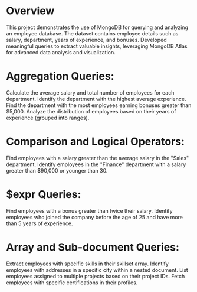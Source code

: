 # Overview
This project demonstrates the use of MongoDB for querying and analyzing an employee database. The dataset contains employee details such as salary, department, years of experience, and bonuses. Developed meaningful queries to extract valuable insights, leveraging MongoDB Atlas for advanced data analysis and visualization.

# Aggregation Queries:
Calculate the average salary and total number of employees for each department.
Identify the department with the highest average experience.
Find the department with the most employees earning bonuses greater than $5,000.
Analyze the distribution of employees based on their years of experience (grouped into ranges).

# Comparison and Logical Operators:
Find employees with a salary greater than the average salary in the "Sales" department.
Identify employees in the "Finance" department with a salary greater than $90,000 or younger than 30.

# $expr Queries:
Find employees with a bonus greater than twice their salary.
Identify employees who joined the company before the age of 25 and have more than 5 years of experience.

# Array and Sub-document Queries:
Extract employees with specific skills in their skillset array.
Identify employees with addresses in a specific city within a nested document.
List employees assigned to multiple projects based on their project IDs.
Fetch employees with specific certifications in their profiles.
